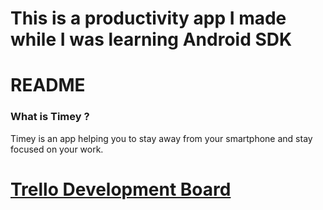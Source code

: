 # This is a productivity app I made while I was learning Android SDK #

# README #

### What is Timey ? ###
Timey is an app helping you to stay away from your smartphone and stay focused on your work. 

# [**Trello Development Board**](https://trello.com/b/lHNVOWHC/timey-development-board) #

